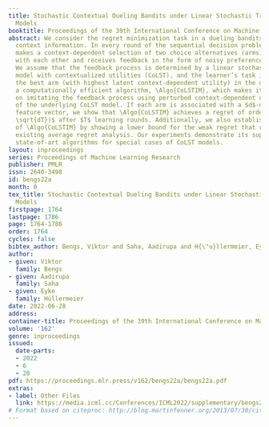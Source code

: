 ```yaml
---
title: Stochastic Contextual Dueling Bandits under Linear Stochastic Transitivity
  Models
booktitle: Proceedings of the 39th International Conference on Machine Learning
abstract: We consider the regret minimization task in a dueling bandits problem with
  context information. In every round of the sequential decision problem, the learner
  makes a context-dependent selection of two choice alternatives (arms) to be compared
  with each other and receives feedback in the form of noisy preference information.
  We assume that the feedback process is determined by a linear stochastic transitivity
  model with contextualized utilities (CoLST), and the learner’s task is to include
  the best arm (with highest latent context-dependent utility) in the duel. We propose
  a computationally efficient algorithm, \Algo{CoLSTIM}, which makes its choice based
  on imitating the feedback process using perturbed context-dependent utility estimates
  of the underlying CoLST model. If each arm is associated with a $d$-dimensional
  feature vector, we show that \Algo{CoLSTIM} achieves a regret of order $\tilde O(
  \sqrt{dT})$ after $T$ learning rounds. Additionally, we also establish the optimality
  of \Algo{CoLSTIM} by showing a lower bound for the weak regret that refines the
  existing average regret analysis. Our experiments demonstrate its superiority over
  state-of-art algorithms for special cases of CoLST models.
layout: inproceedings
series: Proceedings of Machine Learning Research
publisher: PMLR
issn: 2640-3498
id: bengs22a
month: 0
tex_title: Stochastic Contextual Dueling Bandits under Linear Stochastic Transitivity
  Models
firstpage: 1764
lastpage: 1786
page: 1764-1786
order: 1764
cycles: false
bibtex_author: Bengs, Viktor and Saha, Aadirupa and H{\"u}llermeier, Eyke
author:
- given: Viktor
  family: Bengs
- given: Aadirupa
  family: Saha
- given: Eyke
  family: Hüllermeier
date: 2022-06-28
address:
container-title: Proceedings of the 39th International Conference on Machine Learning
volume: '162'
genre: inproceedings
issued:
  date-parts:
  - 2022
  - 6
  - 28
pdf: https://proceedings.mlr.press/v162/bengs22a/bengs22a.pdf
extras:
- label: Other Files
  link: https://media.icml.cc/Conferences/ICML2022/supplementary/bengs22a-supp.zip
# Format based on citeproc: http://blog.martinfenner.org/2013/07/30/citeproc-yaml-for-bibliographies/
---
```

